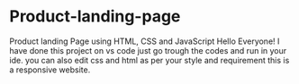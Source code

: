 # Product-landing-page
Product landing Page using HTML, CSS and JavaScript 
Hello Everyone!
I have done this project on vs code 
just go trough the codes and run in your ide.
you can also edit css and html as per your style and requirement
this is a responsive website. 

